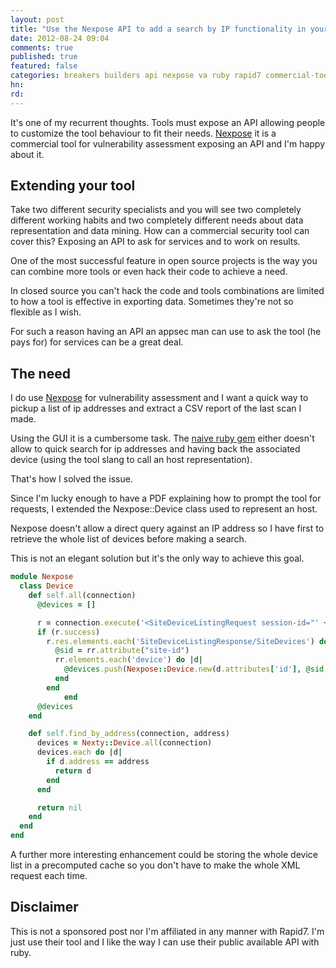 ```yaml
---
layout: post
title: "Use the Nexpose API to add a search by IP functionality in your tools"
date: 2012-08-24 09:04
comments: true
published: true
featured: false
categories: breakers builders api nexpose va ruby rapid7 commercial-tool vulnerability-assessment nexty
hn: 
rd: 
---
```


It's one of my recurrent thoughts. Tools must expose an API allowing people to
customize the tool behaviour to fit their needs.
[Nexpose](http://www.rapid7.com/) it is a commercial tool for vulnerability
assessment exposing an API and I'm happy about it.

<!-- more -->

## Extending your tool

Take two different security specialists and you will see two completely
different working habits and two completely different needs about data
representation and data mining.
How can a commercial security tool can cover this? Exposing an API to ask for
services and to work on results.

One of the most successful feature in open source projects is the way you can
combine more tools or even hack their code to achieve a need.

In closed source you can't hack the code and tools combinations are limited to
how a tool is effective in exporting data. Sometimes they're not so flexible as
I wish.

For such a reason having an API an appsec man can use to ask the tool (he pays
for) for services can be a great deal.

## The need

I do use [Nexpose](http://www.rapid7.com/) for vulnerability assessment and I
want a quick way to pickup a list of ip addresses and extract a CSV report of
the last scan I made. 

Using the GUI it is a cumbersome task.
The [naive ruby gem](https://github.com/rapid7/nexpose-client) either doesn't
allow to quick search for ip addresses and having back the associated device
(using the tool slang to call an host representation).

That's how I solved the issue.

Since I'm lucky enough to have a PDF explaining how to prompt the tool for
requests, I extended the Nexpose::Device class used to represent an host.

Nexpose doesn't allow a direct query against an IP address so I have first to
retrieve the whole list of devices before making a search.

This is not an elegant solution but it's the only way to achieve this goal.

``` ruby
module Nexpose
  class Device
    def self.all(connection)
      @devices = []

      r = connection.execute('<SiteDeviceListingRequest session-id="' + connection.session_id + '"/>')
      if (r.success)
        r.res.elements.each('SiteDeviceListingResponse/SiteDevices') do |rr|
          @sid = rr.attribute("site-id")
          rr.elements.each('device') do |d|
            @devices.push(Nexpose::Device.new(d.attributes['id'], @sid, d.attributes["address"], d.attributes["riskfactor"], d.attributes['riskscore']))
          end
        end
			end
      @devices
    end

    def self.find_by_address(connection, address)
      devices = Nexty::Device.all(connection)
      devices.each do |d|
        if d.address == address
          return d
        end
      end

      return nil
    end
  end
end
``` 

A further more interesting enhancement could be storing the whole device list
in a precomputed cache so you don't have to make the whole XML request each
time.

## Disclaimer

This is not a sponsored post nor I'm affiliated in any manner with Rapid7. I'm
just use their tool and I like the way I can use their public available API
with ruby.

